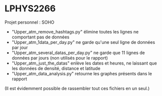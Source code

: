 # LPHYS2266
Projet personnel : SOHO

- "Upper_atm_remove_hashtags.py" élimine toutes les lignes ne comportant pas de données
- "Upper_atm_1data_per_day.py" ne garde qu'une seul ligne de données par jour
- "Upper_atm_several_datas_per_day.py" ne garde que 11 lignes de données par jours (non utilisés pour le rapport)
- "Upper_atm_just_the_datas" enlève les dates et heures, ne laissant que les données de densité, distance et latitude
- "Upper_atm_data_analysis.py" retourne les graphes présents dans le rapport

(Il est évidemment possible de rassembler tout ces fichiers en un seul.)
